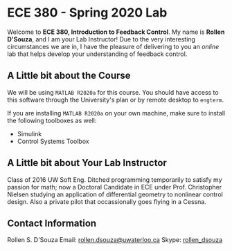 # ECE 380 - Spring 2020 Lab
Welcome to **ECE 380, Introduction to Feedback Control**. My name is
**Rollen D'Souza**, and I am your Lab Instructor! Due to the very
interesting circumstances we are in, I have the pleasure of
delivering to you an _online_ lab that helps develop your
understanding of feedback control.

## A Little bit about the Course
We will be using `MATLAB R2020a` for this course. You should
have access to this software through the University's plan
or by remote desktop to `engterm`.

If you are installing `MATLAB R2020a` on your own machine, make
sure to install the following toolboxes as well:

 - Simulink
 - Control Systems Toolbox

## A Little bit about Your Lab Instructor
Class of 2016 UW Soft Eng. Ditched programming temporarily to satisfy
my passion for math; now a Doctoral Candidate in ECE under
Prof. Christopher Nielsen studying an application of differential
geometry to nonlinear control design. Also a private pilot that
occassionally goes flying in a Cessna.

## Contact Information
Rollen S. D'Souza
Email:  [rollen.dsouza@uwaterloo.ca](mailto:rollen.dsouza@uwaterloo.ca)
Skype:  [rollen_dsouza](https://join.skype.com/invite/ApbfLHNpM70Z)
